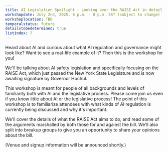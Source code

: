 ```yaml
---
title: AI Legislation Spotlight - Looking over the RAISE Act in detail
workshopdate: July 2nd, 2025, 6 p.m. - 8 p.m. EST (subject to change)
workshoplocation: TBD
temporalstatus: future
detailstobedetermined: true
listindex: 7
---
```


Heard about AI and curious about what AI regulation and governance might look like? Want to see a real-life example of it? Then this is the workshop for you!

We'll be talking about AI safety legislation and specifically focusing on the RAISE Act, which just passed the New York State Legislature and is now awaiting signature by Governor Hochul.

This workshop is meant for people of all backgrounds and levels of familiarity both with AI and the legislative process. Please come join us even if you know little about AI or the legislative process! The point of this workshop is to familiarize attendees with what kinds of AI regulation is currently being discussed and why it's important.

We'll cover the details of what the RAISE Act aims to do, and read some of the arguments marshalled by both those for and against the bill. We'll also split into breakup groups to give you an opportunity to share your opinions about the bill.

(Venue and signup information will be announced shortly.)
